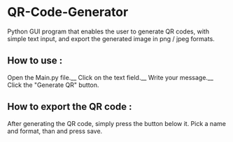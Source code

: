 # QR-Code-Generator
Python GUI program that enables the user to generate QR codes,
with simple text input, and export the generated image in png / jpeg formats.

## How to use :

Open the Main.py file.__
Click on the text field.__
Write your message.__
Click the "Generate QR" button.

## How to export the QR code :

After generating the QR code, simply press the button below it.
Pick a name and format, than and press save.
